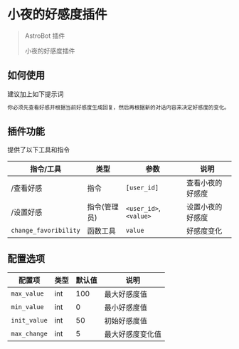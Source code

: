 # 小夜的好感度插件

> AstroBot 插件
>
> 小夜的好感度插件

## 如何使用

建议加上如下提示词
```markdown
你必须先查看好感并根据当前好感度生成回复，然后再根据新的对话内容来决定好感度的变化。
```

## 插件功能
提供了以下工具和指令

| 指令/工具 | 类型 | 参数 | 说明 |
| --------- | ---- | ---- | ---- |
| /查看好感 | 指令 | `[user_id]` | 查看小夜的好感度 |
| /设置好感 | 指令(管理员) | `<user_id>`, `<value>` | 设置小夜的好感度 |
| `change_favoribility` | 函数工具 | `value` | 好感度变化 |

## 配置选项

| 配置项 | 类型 | 默认值 | 说明 |
| ------- | ---- | ------ | ---- |
| `max_value` | int | 100 | 最大好感度值 |
| `min_value` | int | 0 | 最小好感度值 |
| `init_value` | int | 50 | 初始好感度值 |
| `max_change` | int | 5 | 最大好感度变化值 |